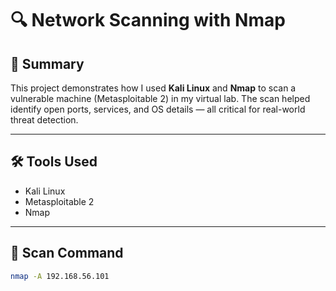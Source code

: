 # 🔍 Network Scanning with Nmap

## 📘 Summary
This project demonstrates how I used **Kali Linux** and **Nmap** to scan a vulnerable machine (Metasploitable 2) in my virtual lab. The scan helped identify open ports, services, and OS details — all critical for real-world threat detection.

---

## 🛠 Tools Used
- Kali Linux
- Metasploitable 2
- Nmap

---

## 📡 Scan Command
```bash
nmap -A 192.168.56.101

